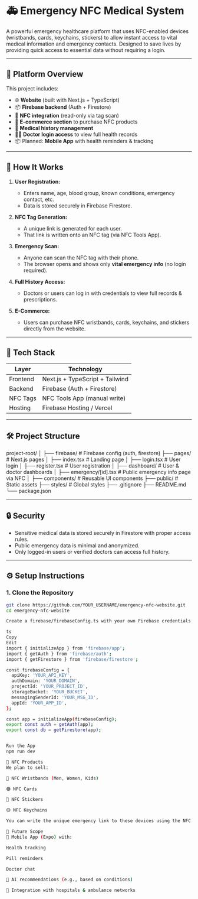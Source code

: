 # 🚑 Emergency NFC Medical System

A powerful emergency healthcare platform that uses NFC-enabled devices (wristbands, cards, keychains, stickers) to allow instant access to vital medical information and emergency contacts. Designed to save lives by providing quick access to essential data without requiring a login.

---

## 📱 Platform Overview

This project includes:

- 🌐 **Website** (built with Next.js + TypeScript)
- 📦 **Firebase backend** (Auth + Firestore)
- 📲 **NFC integration** (read-only via tag scan)
- 🛒 **E-commerce section** to purchase NFC products
- 📖 **Medical history management**
- 🧑‍⚕️ **Doctor login access** to view full health records
- 📦 Planned: **Mobile App** with health reminders & tracking

---

## 🧠 How It Works

1. **User Registration:**
   - Enters name, age, blood group, known conditions, emergency contact, etc.
   - Data is stored securely in Firebase Firestore.

2. **NFC Tag Generation:**
   - A unique link is generated for each user.
   - That link is written onto an NFC tag (via NFC Tools App).

3. **Emergency Scan:**
   - Anyone can scan the NFC tag with their phone.
   - The browser opens and shows only **vital emergency info** (no login required).

4. **Full History Access:**
   - Doctors or users can log in with credentials to view full records & prescriptions.

5. **E-Commerce:**
   - Users can purchase NFC wristbands, cards, keychains, and stickers directly from the website.

---

## 🚀 Tech Stack

| Layer        | Technology                      |
|-------------|----------------------------------|
| Frontend    | Next.js + TypeScript + Tailwind  |
| Backend     | Firebase (Auth + Firestore)      |
| NFC Tags    | NFC Tools App (manual write)     |
| Hosting     | Firebase Hosting / Vercel        |

---

## 🛠️ Project Structure

project-root/
│
├── firebase/ # Firebase config (auth, firestore)
├── pages/ # Next.js pages
│ ├── index.tsx # Landing page
│ ├── login.tsx # User login
│ ├── register.tsx # User registration
│ ├── dashboard/ # User & doctor dashboards
│ ├── emergency/[id].tsx # Public emergency info page via NFC
│
├── components/ # Reusable UI components
├── public/ # Static assets
├── styles/ # Global styles
├── .gitignore
├── README.md
└── package.json




---

## 🔒 Security

- Sensitive medical data is stored securely in Firestore with proper access rules.
- Public emergency data is minimal and anonymized.
- Only logged-in users or verified doctors can access full history.

---

## ⚙️ Setup Instructions

### 1. Clone the Repository

```bash
git clone https://github.com/YOUR_USERNAME/emergency-nfc-website.git
cd emergency-nfc-website

Create a firebase/firebaseConfig.ts with your own Firebase credentials:

ts
Copy
Edit
import { initializeApp } from 'firebase/app';
import { getAuth } from 'firebase/auth';
import { getFirestore } from 'firebase/firestore';

const firebaseConfig = {
  apiKey: 'YOUR_API_KEY',
  authDomain: 'YOUR_DOMAIN',
  projectId: 'YOUR_PROJECT_ID',
  storageBucket: 'YOUR_BUCKET',
  messagingSenderId: 'YOUR_MSG_ID',
  appId: 'YOUR_APP_ID',
};

const app = initializeApp(firebaseConfig);
export const auth = getAuth(app);
export const db = getFirestore(app);


Run the App
npm run dev

🛒 NFC Products
We plan to sell:

🔴 NFC Wristbands (Men, Women, Kids)

🟢 NFC Cards

🔵 NFC Stickers

🟡 NFC Keychains

You can write the unique emergency link to these devices using the NFC Tools app.

🧪 Future Scope
📲 Mobile App (Expo) with:

Health tracking

Pill reminders

Doctor chat

🧠 AI recommendations (e.g., based on conditions)

🏥 Integration with hospitals & ambulance networks

